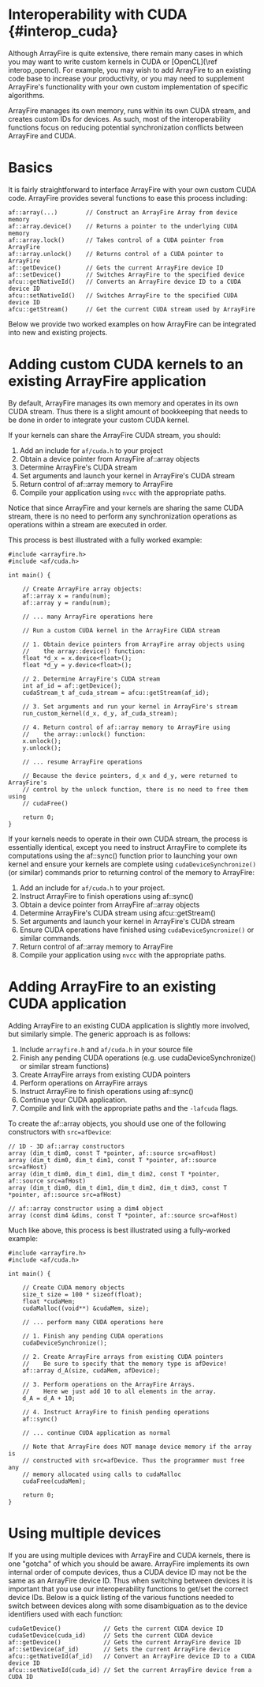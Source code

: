 Interoperability with CUDA {#interop_cuda}
========

Although ArrayFire is quite extensive, there remain many cases in which you
may want to write custom kernels in CUDA or [OpenCL](\ref interop_opencl).
For example, you may wish to add ArrayFire to an existing code base to increase
your productivity, or you may need to supplement ArrayFire's functionality
with your own custom implementation of specific algorithms.

ArrayFire manages its own memory, runs within its own CUDA stream, and
creates custom IDs for devices. As such, most of the interoperability functions
focus on reducing potential synchronization conflicts between ArrayFire and CUDA.

# Basics

It is fairly straightforward to interface ArrayFire with your own custom CUDA
code. ArrayFire provides several functions to ease this process including:

~~~~~~~~~~~~~~~~~~~~~~~~~~~~~~~~~~~~~~~~~~~~~~~~~~~~~~~~~~~~~~~~~~~~~~~{.cpp}
af::array(...)        // Construct an ArrayFire Array from device memory
af::array.device()    // Returns a pointer to the underlying CUDA memory
af::array.lock()      // Takes control of a CUDA pointer from ArrayFire
af::array.unlock()    // Returns control of a CUDA pointer to ArrayFire
af::getDevice()       // Gets the current ArrayFire device ID
af::setDevice()       // Switches ArrayFire to the specified device
afcu::getNativeId()   // Converts an ArrayFire device ID to a CUDA device ID
afcu::setNativeId()   // Switches ArrayFire to the specified CUDA device ID
afcu::getStream()     // Get the current CUDA stream used by ArrayFire
~~~~~~~~~~~~~~~~~~~~~~~~~~~~~~~~~~~~~~~~~~~~~~~~~~~~~~~~~~~~~~~~~~~~~~~

Below we provide two worked examples on how ArrayFire can be integrated
into new and existing projects.

# Adding custom CUDA kernels to an existing ArrayFire application

By default, ArrayFire manages its own memory and operates in its own CUDA
stream. Thus there is a slight amount of bookkeeping that needs to be done
in order to integrate your custom CUDA kernel.

If your kernels can share the ArrayFire CUDA stream, you should:

1. Add an include for `af/cuda.h` to your project
2. Obtain a device pointer from ArrayFire af::array objects
3. Determine ArrayFire's CUDA stream
4. Set arguments and launch your kernel in ArrayFire's CUDA stream
5. Return control of af::array memory to ArrayFire
6. Compile your application using `nvcc` with the appropriate paths.

Notice that since ArrayFire and your kernels are sharing the same CUDA
stream, there is no need to perform any synchronization operations as
operations within a stream are executed in order.

This process is best illustrated with a fully worked example:

~~~~~~~~~~~~~~~~~~~~~~~~~~~~~~~~~~~~~~~~~~~~~~~~~~~~~~~~~~~~~~~~~~~~~~~{.cpp}
#include <arrayfire.h>
#include <af/cuda.h>

int main() {

    // Create ArrayFire array objects:
    af::array x = randu(num);
    af::array y = randu(num);

    // ... many ArrayFire operations here

    // Run a custom CUDA kernel in the ArrayFire CUDA stream

    // 1. Obtain device pointers from ArrayFire array objects using
    //    the array::device() function:
    float *d_x = x.device<float>();
    float *d_y = y.device<float>();

    // 2. Determine ArrayFire's CUDA stream
    int af_id = af::getDevice();
    cudaStream_t af_cuda_stream = afcu::getStream(af_id);

    // 3. Set arguments and run your kernel in ArrayFire's stream
    run_custom_kernel(d_x, d_y, af_cuda_stream);

    // 4. Return control of af::array memory to ArrayFire using
    //    the array::unlock() function:
    x.unlock();
    y.unlock();

    // ... resume ArrayFire operations

    // Because the device pointers, d_x and d_y, were returned to ArrayFire's
    // control by the unlock function, there is no need to free them using
    // cudaFree()

    return 0;
}
~~~~~~~~~~~~~~~~~~~~~~~~~~~~~~~~~~~~~~~~~~~~~~~~~~~~~~~~~~~~~~~~~~~~~~~

If your kernels needs to operate in their own CUDA stream, the process is
essentially identical, except you need to instruct ArrayFire to complete
its computations using the af::sync() function prior to launching your
own kernel and ensure your kernels are complete using `cudaDeviceSynchronize()`
(or similar) commands prior to returning control of the memory to ArrayFire:

1. Add an include for `af/cuda.h` to your project.
2. Instruct ArrayFire to finish operations using af::sync()
3. Obtain a device pointer from ArrayFire af::array objects
4. Determine ArrayFire's CUDA stream using afcu::getStream()
5. Set arguments and launch your kernel in ArrayFire's CUDA stream
6. Ensure CUDA operations have finished using `cudaDeviceSyncronize()`
   or similar commands.
7. Return control of af::array memory to ArrayFire
8. Compile your application using `nvcc` with the appropriate paths.

# Adding ArrayFire to an existing CUDA application

Adding ArrayFire to an existing CUDA application is slightly more involved,
but similarly simple. The generic approach is as follows:

1. Include `arrayfire.h` and `af/cuda.h` in your source file
2. Finish any pending CUDA operations
   (e.g. use cudaDeviceSynchronize() or similar stream functions)
3. Create ArrayFire arrays from existing CUDA pointers
4. Perform operations on ArrayFire arrays
5. Instruct ArrayFire to finish operations using af::sync()
6. Continue your CUDA application.
7. Compile and link with the appropriate paths and the `-lafcuda` flags.

To create the af::array objects, you should use one of the following
constructors with `src=afDevice`:

~~~~~~~~~~~~~~~~~~~~~~~~~~~~~~~~~~~~~~~~~~~~~~~~~~~~~~~~~~~~~~~~~~~~~~~{.cpp}
// 1D - 3D af::array constructors
array (dim_t dim0, const T *pointer, af::source src=afHost)
array (dim_t dim0, dim_t dim1, const T *pointer, af::source src=afHost)
array (dim_t dim0, dim_t dim1, dim_t dim2, const T *pointer, af::source src=afHost)
array (dim_t dim0, dim_t dim1, dim_t dim2, dim_t dim3, const T *pointer, af::source src=afHost)

// af::array constructor using a dim4 object
array (const dim4 &dims, const T *pointer, af::source src=afHost)
~~~~~~~~~~~~~~~~~~~~~~~~~~~~~~~~~~~~~~~~~~~~~~~~~~~~~~~~~~~~~~~~~~~~~~~

Much like above, this process is best illustrated using a fully-worked example:

~~~~~~~~~~~~~~~~~~~~~~~~~~~~~~~~~~~~~~~~~~~~~~~~~~~~~~~~~~~~~~~~~~~~~~~{.cpp}
#include <arrayfire.h>
#include <af/cuda.h>

int main() {

    // Create CUDA memory objects
    size_t size = 100 * sizeof(float);
    float *cudaMem;
    cudaMalloc((void**) &cudaMem, size);

    // ... perform many CUDA operations here

    // 1. Finish any pending CUDA operations
    cudaDeviceSynchronize();

    // 2. Create ArrayFire arrays from existing CUDA pointers
    //    Be sure to specify that the memory type is afDevice!
    af::array d_A(size, cudaMem, afDevice);

    // 3. Perform operations on the ArrayFire Arrays.
    //    Here we just add 10 to all elements in the array.
    d_A = d_A + 10;

    // 4. Instruct ArrayFire to finish pending operations
    af::sync()

    // ... continue CUDA application as normal

    // Note that ArrayFire does NOT manage device memory if the array is
    // constructed with src=afDevice. Thus the programmer must free any
    // memory allocated using calls to cudaMalloc
    cudaFree(cudaMem);

    return 0;
}
~~~~~~~~~~~~~~~~~~~~~~~~~~~~~~~~~~~~~~~~~~~~~~~~~~~~~~~~~~~~~~~~~~~~~~~

# Using multiple devices

If you are using multiple devices with ArrayFire and CUDA kernels, there is
one "gotcha" of which you should be aware. ArrayFire implements its own internal
order of compute devices, thus a CUDA device ID may not be the same as an
ArrayFire device ID. Thus when switching between devices it is important
that you use our interoperability functions to get/set the correct device
IDs. Below is a quick listing of the various functions needed to switch
between devices along with some disambiguation as to the device identifiers
used with each function:

~~~~~~~~~~~~~~~~~~~~~~~~~~~~~~~~~~~~~~~~~~~~~~~~~~~~~~~~~~~~~~~~~~~~~~~{.cpp}
cudaGetDevice()            // Gets the current CUDA device ID
cudaSetDevice(cuda_id)     // Sets the current CUDA device
af::getDevice()            // Gets the current ArrayFire device ID
af::setDevice(af_id)       // Sets the current ArrayFire device
afcu::getNativeId(af_id)   // Convert an ArrayFire device ID to a CUDA device ID
afcu::setNativeId(cuda_id) // Set the current ArrayFire device from a CUDA ID
~~~~~~~~~~~~~~~~~~~~~~~~~~~~~~~~~~~~~~~~~~~~~~~~~~~~~~~~~~~~~~~~~~~~~~~
